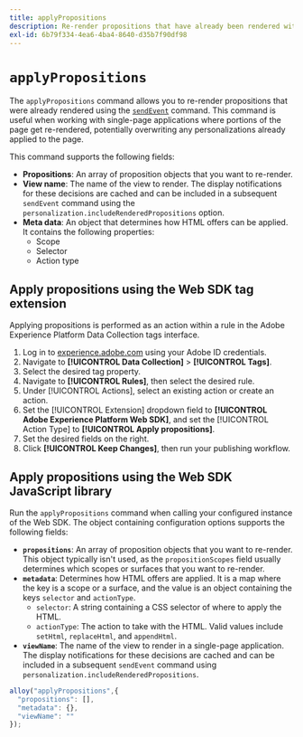 ```yaml
---
title: applyPropositions
description: Re-render propositions that have already been rendered with sendEvent.
exl-id: 6b79f334-4ea6-4ba4-8640-d35b7f90df98
---
```

# `applyPropositions`

The `applyPropositions` command allows you to re-render propositions that were already rendered using the [`sendEvent`](sendevent/overview.md) command. This command is useful when working with single-page applications where portions of the page get re-rendered, potentially overwriting any personalizations already applied to the page.

This command supports the following fields:

* **Propositions**: An array of proposition objects that you want to re-render.
* **View name**: The name of the view to render. The display notifications for these decisions are cached and can be included in a subsequent `sendEvent` command using the `personalization.includeRenderedPropositions` option.
* **Meta data**: An object that determines how HTML offers can be applied. It contains the following properties:
  * Scope
  * Selector
  * Action type

## Apply propositions using the Web SDK tag extension

Applying propositions is performed as an action within a rule in the Adobe Experience Platform Data Collection tags interface.

1. Log in to [experience.adobe.com](https://experience.adobe.com) using your Adobe ID credentials.
1. Navigate to **[!UICONTROL Data Collection]** > **[!UICONTROL Tags]**.
1. Select the desired tag property.
1. Navigate to **[!UICONTROL Rules]**, then select the desired rule.
1. Under [!UICONTROL Actions], select an existing action or create an action.
1. Set the [!UICONTROL Extension] dropdown field to **[!UICONTROL Adobe Experience Platform Web SDK]**, and set the [!UICONTROL Action Type] to **[!UICONTROL Apply propositions]**.
1. Set the desired fields on the right.
1. Click **[!UICONTROL Keep Changes]**, then run your publishing workflow.

## Apply propositions using the Web SDK JavaScript library

Run the `applyPropositions` command when calling your configured instance of the Web SDK. The object containing configuration options supports the following fields:

* **`propositions`**: An array of proposition objects that you want to re-render. This object typically isn't used, as the `propositionScopes` field usually determines which scopes or surfaces that you want to re-render.
* **`metadata`**: Determines how HTML offers are applied. It is a map where the key is a scope or a surface, and the value is an object containing the keys `selector` and `actionType`.
  * `selector`: A string containing a CSS selector of where to apply the HTML.
  * `actionType`: The action to take with the HTML. Valid values include `setHtml`, `replaceHtml`, and `appendHtml`.
* **`viewName`**: The name of the view to render in a single-page application. The display notifications for these decisions are cached and can be included in a subsequent `sendEvent` command using `personalization.includeRenderedPropositions`.

```js
alloy("applyPropositions",{
  "propositions": [],
  "metadata": {},
  "viewName": ""
});
```
